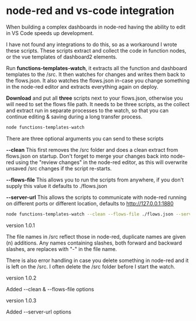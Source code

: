 # node-red and vs-code integration

When building a complex dashboards in node-red having the ability to edit in VS Code speeds up development. 

I have not found any integrations to do this, so as a workaround I wrote these scripts. 
These scripts extract and collect the code in function nodes, or the vue templates of dashboard2 elements.

Run **functions-templates-watch**, it extracts all the function and dashboard templates to the /src. 
It then watches for changes and writes them back to the flows.json. 
It also watches the flows.json in-case you change something in the node-red editor and extracts everything again on deploy.

**Download** and put all **three** scripts next to your flows.json, otherwise you will need to set the flows file path. It needs to be three scripts, as the collect and extract run in separate processes to the watch, so that you can continue editing & saving during a long transfer process.

```bash
node functions-templates-watch
```

There are three optional arguments you can send to these scripts

**--clean** This first removes the /src folder and does a clean extract from flows.json on startup. Don't forget to merge your changes back into node-red using the "review changes" in the node-red editor, as this will overwrite unsaved /src changes if the script re-starts.

**--flows-file** This allows you to run the scripts from anywhere, if you don't supply this value it defaults to ./flows.json

**--server-url** This allows the scripts to communicate with node-red running on different ports or different location, defaults to http://127.0.0.1:1880

```bash
node functions-templates-watch --clean --flows-file ./flows.json --server-url http://127.0.0.1:1880
```

version 1.0.1

The file names in /src reflect those in node-red, duplicate names are given (n) additions.
Any names containing slashes, both forward and backward slashes, are replaces with "-" in the file name. 

There is also error handling in case you delete something in node-red and it is left on the /src.
I often delete the /src folder before I start the watch.

version 1.0.2

Added --clean & --flows-file options

version 1.0.3

Added --server-url options